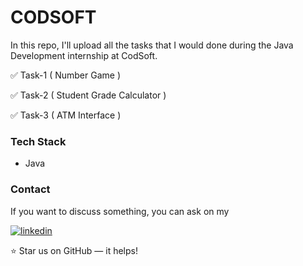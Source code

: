 # CODSOFT

In this repo, I'll upload all the tasks that I would done during the Java Development internship at CodSoft. 

✅ Task-1 ( Number Game )

✅ Task-2 ( Student Grade Calculator )

✅ Task-3 ( ATM Interface )

### Tech Stack
- Java


### Contact

If you want to discuss something, you can ask on my

[![linkedin](https://img.shields.io/badge/linkedin-0A66C2?style=for-the-badge&logo=linkedin&logoColor=white)](https://www.linkedin.com/in/sriramprasath-p-78bb8a243)


⭐ Star us on GitHub — it helps!

